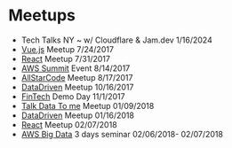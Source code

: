 # Meetups

- Tech Talks NY ~ w/ Cloudflare & Jam.dev 1/16/2024
- [Vue.js](https://github.com/remster85/Meetups/blob/master/Technology/VUE.js) Meetup 7/24/2017
- [React](https://github.com/remster85/Meetups/blob/master/Technology/React.md) Meetup 7/31/2017
- [AWS Summit](https://github.com/remster85/Meetups/blob/master/Cloud/Awssummit) Event 8/14/2017  
- [AllStarCode](https://github.com/remster85/Meetups/blob/master/Other/AllStarCode.md) Meetup 8/17/2017  
- [DataDriven](https://github.com/remster85/Meetups/blob/master/Data/DataDrivenNYC-20171016.md) Meetup 10/16/2017  
- [FinTech](https://github.com/remster85/Meetups/blob/master/FinTech/FinTech.md) Demo Day 11/1/2017  
- [Talk Data To me](https://github.com/remster85/Meetups/blob/master/Data/GeneralAssembly-20180109.md) Meetup 01/09/2018  
- [DataDriven](https://github.com/remster85/Meetups/blob/master/Data/DataDrivenNYC-20180116.md) Meetup 01/16/2018
- [React](https://www.meetup.com/ReactNYC/events/245504127) Meetup 02/07/2018  
- [AWS Big Data](https://awsbigdataweeknewyorkfeb2018.splashthat.com/) 3 days seminar 02/06/2018- 02/07/2018  
